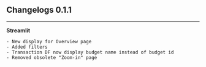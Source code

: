 ## Changelogs 0.1.1

---


**Streamlit**
```
- New display for Overview page
- Added filters
- Transaction DF now display budget name instead of budget id
- Removed obsolete "Zoom-in" page
```